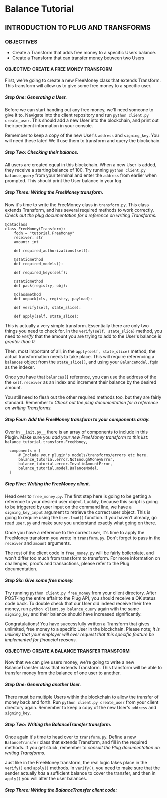 Balance Tutorial
==============================

## INTRODUCTION TO PLUG AND TRANSFORMS

### OBJECTIVES
- Create a Transform that adds free money to a specific Users balance.
- Create a Transform that can transfer money between two Users

#### OBJECTIVE: CREATE A FREE MONEY TRANSFORM

First, we're going to create a new FreeMoney class that extends Transform. This transform will allow us to give some free money to a specific user.

##### Step One: Generating a User.

Before we can start handing out any free money, we'll need someone to give it to. Navigate into the client repository and run `python client.py create_user`. This should add a new User into the blockchain, and print out their pertinent information in your console.

Remember to keep a copy of the new User's `address` and `signing_key`. You will need these later! We'll use them to transform and query the blockchain.

##### Step Two: Checking their balance.

All users are created equal in this blockchain. When a new User is added, they receive a starting balance of 100. Try running `python client.py balance_query` from your terminal and enter the `address` from earlier when prompted. This should print the User balance in your log.

##### Step Three: Writing the FreeMoney transform.

Now it's time to write the FreeMoney class in `transform.py`. This class extends Transform, and has several required methods to work correctly. *Check out the plug documentation for a reference on writing Transforms.*

```
@dataclass
class FreeMoney(Transform):
    fqdn = "tutorial.FreeMoney"
    receiver: str
    amount: int

    def required_authorizations(self):

    @staticmethod
    def required_models():

    def required_keys(self):

    @staticmethod
    def pack(registry, obj):

    @classmethod
    def unpack(cls, registry, payload):

    def verify(self, state_slice):

    def apply(self, state_slice):

```

This is actually a very simple transform. Essentially there are only two things you need to check for. In the `verify(self, state_slice)` method, you need to _verify_ that the amount you are trying to add to the User's balance is _greater than 0._

Then, most important of all, in the `apply(self, state_slice)` method, the actual transformation needs to take place. This will require referencing a `balances` object from the `state_slice[]`, and using your `BalanceModel.fqdn` as the indexer.

Once you have that `balances[]` reference, you can use the address of the the `self.receiver` as an index and increment their balance by the desired amount.

You still need to flesh out the other required methods too, but they are fairly standard. Remember to  *Check out the plug documentation for a reference on writing Transforms.*

##### Step Four: Add the FreeMoney transform to your components array.

Over in `__init.py__` there is an array of components to include in this Plugin. Make sure you _add your new FreeMoney transform to this list_: `balance_tutorial.transform.FreeMoney,`

```
  components = [
      # Include your plugin's models/transforms/errors etc here.
      balance_tutorial.error.NotEnoughMoneyError,
      balance_tutorial.error.InvalidAmountError,
      balance_tutorial.model.BalanceModel,
  ]
```

##### Step Five: Writing the FreeMoney client.

Head over to `free_money.py`. The first step here is going to be getting a reference to your desired user object. Luckily, because this script is going to be triggered by user input on the command line, we have a `signing_key_input` argument to retrieve the correct user object. This is going to require using the `User.load()` function. If you haven't already, go read `user.py` and make sure you understand exactly what going on there.

Once you have a reference to the correct user, it's time to apply the FreeMoney transform you wrote in `transform.py`. Don't forget to pass in the `receiver` and `amount` arguments.

The rest of the client code in `free_money.py` will be fairly boilerplate, and won't differ too much from transform to transform. For more information on challenges, proofs and transactions, please refer to the Plug documentation.

##### Step Six: Give some free money.

Try running `python client.py free_money` from your client directory. After POST-ing the entire affair to the Plug API, you should receive a OK status code back. To double check that our User did indeed receive their free money, run `python client.py balance_query` again with the same `signing_key` and their balance should have increased significantly.

Congratulations! You have successfully written a Transform that gives unlimited, free money to a specific User in the blockchain. Please note; _it is unlikely that your employer will ever request that this specific feature be implemented for financial reasons._

#### OBJECTIVE: CREATE A BALANCE TRANSFER TRANSFORM

Now that we can give users money, we're going to write a new BalanceTransfer class that extends Transform. This transform will be able to transfer money from the balance of one user to another.

##### Step One: Generating another User.

There must be multiple Users within the blockchain to allow the transfer of money back and forth. Run `python client.py create_user` from your client directory again. Remember to keep a copy of the new User's `address` and `signing_key`.

##### Step Two: Writing the BalanceTransfer transform.

Once again it's time to head over to `transform.py`. Define a new `BalanceTransfer` class that extends Transform, and fill in the required methods. If you get stuck, remember to _consult the Plug documentation on writing Transforms_.

Just like in the FreeMoney transform, the real logic takes place in the `verify()` and `apply()` methods. In `verify()`, you need to make sure that the sender actually _has_ a sufficient balance to cover the transfer, and then in `apply()` you will alter the user balances.

##### Step Three: Writing the BalanceTransfer client code:
